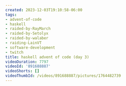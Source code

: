 ```yaml
---
created: 2023-12-03T19:10:58-06:00
tags:
- advent-of-code
- haskell
- raided-by-RayMarch
- raided-by-Setolyx
- raided-by-walaber
- raiding-LainVT
- software-development
- twitch
title: haskell advent of code (day 3)
videoDuration: 7797
videoId: '891688887'
videoShorts: []
videoThumbId: /videos/891688887/pictures/1764482739
---
```

